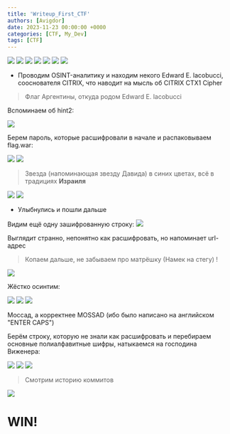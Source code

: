 ```yaml
---
title: 'Writeup_First_CTF'
authors: [Avigdor]
date: 2023-11-23 00:00:00 +0000
categories: [CTF, My_Dev]
tags: [CTF]
---
```



<img src="/images_for_writeup_first_ctf/Pasted image 20231122122538.png" />

<img src="/images_for_writeup_first_ctf/Pasted image 20231122122611.png" />

<img src="/images_for_writeup_first_ctf/Pasted image 20231122122642.png" />

<img src="/images_for_writeup_first_ctf/Pasted image 20231122122700.png" />

<img src="/images_for_writeup_first_ctf/Pasted image 20231122122948.png" />

<img src="/images_for_writeup_first_ctf/Pasted image 20231122123008.png" />


<img src="/images_for_writeup_first_ctf/Pasted image 20231122123327.png" />


- Проводим OSINT-аналитику и находим некого Edward E. lacobucci, сооснователя CITRIX, что наводит на мысль об CITRIX CTX1 Cipher

> Флаг Аргентины, откуда родом Edward E. lacobucci

Вспоминаем об hint2:

<img src="/images_for_writeup_first_ctf/Pasted image 20231122123130.png" />

Берем пароль, которые расшифровали в начале и распаковываем flag.war:

<img src="/images_for_writeup_first_ctf/Pasted image 20231122123239.png" />

<img src="/images_for_writeup_first_ctf/Pasted image 20231122123411.png" />

> Звезда (напоминающая звезду Давида) в синих цветах, всё в традициях **Израиля**

<img src="/images_for_writeup_first_ctf/Pasted image 20231122123455.png" />


<img src="/images_for_writeup_first_ctf/Pasted image 20231122123531.png" />

- Улыбнулись и пошли дальше

Видим ещё одну зашифрованную строку:
<img src="/images_for_writeup_first_ctf/Pasted image 20231122123700.png" />

Выглядит странно, непонятно как расшифровать, но напоминает url-адрес

> Копаем дальше, не забываем про матрёшку (Намек на стегу) !

<img src="/images_for_writeup_first_ctf/Pasted image 20231122123849.png" />

Жёстко осинтим:

<img src="/images_for_writeup_first_ctf/Pasted image 20231122124017.png" />


<img src="/images_for_writeup_first_ctf/Pasted image 20231122124032.png" />

<img src="/images_for_writeup_first_ctf/Pasted image 20231122124044.png" />


Моссад, а корректнее MOSSAD (ибо было написано на английском "ENTER CAPS")

Берём строку, которую не знали как расшифровать и перебираем основные полиалфавитные шифры, натыкаемся на господина Виженера:

<img src="/images_for_writeup_first_ctf/Pasted image 20231122124318.png" />

<img src="/images_for_writeup_first_ctf/Pasted image 20231122124337.png" />

<img src="/images_for_writeup_first_ctf/Pasted image 20231122124347.png" />

> Смотрим историю коммитов

<img src="/images_for_writeup_first_ctf/Pasted image 20231122124401.png" />

# WIN!